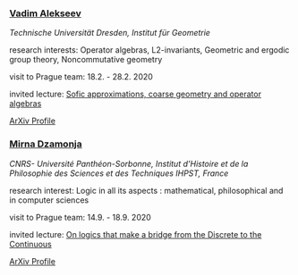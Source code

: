 <style>
</style>

<div class="info">

<div>

### [Vadim Alekseev](http://v-alekseev.org/)

*Technische Universität Dresden, Institut für Geometrie*

research interests: Operator algebras, L2-invariants, Geometric and
ergodic group theory, Noncommutative geometry

visit to Prague team: 18.2. - 28.2. 2020 

invited lecture: [Sofic approximations, coarse geometry and operator algebras](https://calendar.math.cas.cz/content/sofic-approximations-coarse-geometry-and-operator-algebras)

[ArXiv Profile](https://arxiv.org/a/alekseev_v_1.html)
</div>

<div>

### [Mirna Dzamonja](https://www.logiqueconsult.eu)

*CNRS- Université Panthéon-Sorbonne, Institut d’Histoire et de la Philosophie des Sciences et des Techniques IHPST, France*


research interest: Logic in all its aspects : mathematical, philosophical and in computer sciences

visit to Prague team: 14.9. - 18.9. 2020

invited lecture: [On logics that make a bridge from the Discrete to the Continuous](https://calendar.math.cas.cz/content/logics-make-bridge-discrete-continuous)

[ArXiv Profile](https://arxiv.org/search/math?searchtype=author&query=Džamonja,+M)
</div>

</div>
